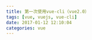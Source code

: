 ```yaml
---
title: 第一次使用vue-cli（vue2.0）
tags: [vue, vuejs, vue-cli]
date: 2017-01-12 12:10:04
categories: vue
---
```

